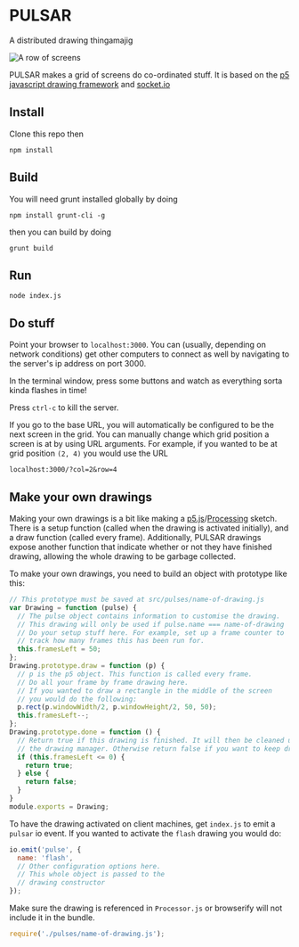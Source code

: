 # PULSAR
A distributed drawing thingamajig

![A row of screens](http://pulsar.dermah.org/headerimg.jpg)

PULSAR makes a grid of screens do co-ordinated stuff. It is based on the [p5 javascript drawing framework](http://p5js.org/) and [socket.io](http://socket.io)

## Install

Clone this repo then

    npm install

## Build

You will need grunt installed globally by doing

    npm install grunt-cli -g

then you can build by doing

    grunt build

## Run

    node index.js

## Do stuff

Point your browser to `localhost:3000`. You can (usually, depending on network conditions) get other computers to connect as well by navigating to the server's ip address on port 3000. 

In the terminal window, press some buttons and watch as everything sorta kinda flashes in time!

Press `ctrl-c` to kill the server.

If you go to the base URL, you will automatically be configured to be the next screen in the grid. You can manually change which grid position a screen is at by using URL arguments. For example, if you wanted to be at grid position `(2, 4)` you would use the URL

    localhost:3000/?col=2&row=4

## Make your own drawings

Making your own drawings is a bit like making a [p5.js](http://p5js.org/)/[Processing](https://processing.org/) sketch. There is a setup function (called when the drawing is activated initially), and a draw function (called every frame). Additionally, PULSAR drawings expose another function that indicate whether or not they have finished drawing, allowing the whole drawing to be garbage collected. 

To make your own drawings, you need to build an object with prototype like this:

```JavaScript
// This prototype must be saved at src/pulses/name-of-drawing.js
var Drawing = function (pulse) {
  // The pulse object contains information to customise the drawing.
  // This drawing will only be used if pulse.name === name-of-drawing
  // Do your setup stuff here. For example, set up a frame counter to 
  // track how many frames this has been run for. 
  this.framesLeft = 50;
};
Drawing.prototype.draw = function (p) {
  // p is the p5 object. This function is called every frame. 
  // Do all your frame by frame drawing here.
  // If you wanted to draw a rectangle in the middle of the screen
  // you would do the following:
  p.rect(p.windowWidth/2, p.windowHeight/2, 50, 50);
  this.framesLeft--;
};
Drawing.prototype.done = function () {
  // Return true if this drawing is finished. It will then be cleaned up by
  // the drawing manager. Otherwise return false if you want to keep drawing frames
  if (this.framesLeft <= 0) {
    return true;
  } else {
    return false;
  }
}
module.exports = Drawing;
```

To have the drawing activated on client machines, get `index.js` to emit a `pulsar` io event. If you wanted to activate the `flash` drawing you would do:

```JavaScript
io.emit('pulse', { 
  name: 'flash',
  // Other configuration options here.
  // This whole object is passed to the 
  // drawing constructor
});
```

Make sure the drawing is referenced in `Processor.js` or browserify will not include it in the bundle. 

```JavaScript
require('./pulses/name-of-drawing.js');
```